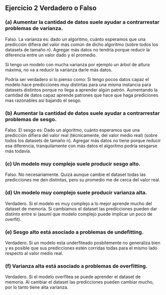 ## Ejercicio 2 Verdadero o Falso

### (a) Aumentar la cantidad de datos suele ayudar a contrarrestar problemas de varianza.

Falso. La varianza es: dado un algoritmo, cuánto esperamos que una predicción difiera del valor más común de dicho algoritmo (sobre todos los datasets de tamaño n). Agregar más datos no tendría porque reducir la diferencia
entre un valor dado y el promedio.

Si tengo un modelo con mucha varianza por ejemplo un árbol de altura máxima, no va a reducir la varianza darle más datos.

Podría ser verdadero si lo pienso como: Si tengo pocos datos capaz el modelo hace predicciones
muy distintas para una misma instancia para datasets distintos porque no llega a aprender algún patrón. Aumentando la cantidad de datos capaz aprende patrones que hace que haga prediciones mas razonables así bajando el sesgo.

### (b) Aumentar la cantidad de datos suele ayudar a contrarrestar problemas de sesgo.

Falso. El sesgo es: Dado un algoritmo, cuánto esperamos que una predicción difiera del valor real (técnicamente, del valor medio real) (sobre todos los datasets de tamaño n). Agregar más datos no tiene porque reducir
esa diferencia, tranquilamente con más datos el algoritmo podría sesgarse más todavía.

### (c) Un modelo muy complejo suele producir sesgo alto.

Falso. No necesariamente. Quizá aunque cambie el dataset todas las predicciones me den distintas, pero su
promedio me de cerca del valor real.

### (d) Un modelo muy complejo suele producir varianza alta.

Verdadero. Si el modelo es muy complejo a lo mejor aprende mucho del dataset de memoria. Si cambiamos el dataset
las predicciones pueden dar distinto entre si (asumí que modelo complejo puede implicar un poco de overfit).

### (e) Sesgo alto está asociado a problemas de undefitting.

Verdadero. Si un modelo esta underfiteado posbilemente no generaliza bien y es posible que sus predicciones
estén corridas todas para el mismo lado respecto al valor medio real.

### (f) Varianza alta está asociado a problemas de overfitting.

Verdadero. Si el modelo overfitea se puede aprender el dataset de memoria. Al cambiar el dataset las predicciones
pueden cambiar mucho, por lo tanto tiene alta varianza.
